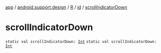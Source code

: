 [app](../../../index.md) / [android.support.design](../../index.md) / [R](../index.md) / [id](index.md) / [scrollIndicatorDown](.)

# scrollIndicatorDown

`static val scrollIndicatorDown: `[`Int`](https://kotlinlang.org/api/latest/jvm/stdlib/kotlin/-int/index.html)
`static val scrollIndicatorDown: `[`Int`](https://kotlinlang.org/api/latest/jvm/stdlib/kotlin/-int/index.html)